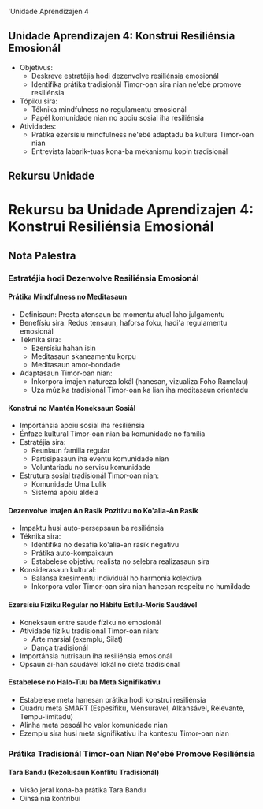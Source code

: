 'Unidade Aprendizajen 4

## Unidade Aprendizajen 4: Konstrui Resiliénsia Emosionál
- Objetivus:
  * Deskreve estratéjia hodi dezenvolve resiliénsia emosionál
  * Identifika prátika tradisionál Timor-oan sira nian ne'ebé promove resiliénsia
- Tópiku sira:
  * Téknika mindfulness no regulamentu emosionál
  * Papél komunidade nian no apoiu sosial iha resiliénsia
- Atividades:
  * Prátika ezersísiu mindfulness ne'ebé adaptadu ba kultura Timor-oan nian
  * Entrevista labarik-tuas kona-ba mekanismu kopin tradisionál

## Rekursu Unidade

# Rekursu ba Unidade Aprendizajen 4: Konstrui Resiliénsia Emosionál

## Nota Palestra

### Estratéjia hodi Dezenvolve Resiliénsia Emosionál

#### Prátika Mindfulness no Meditasaun
- Definisaun: Presta atensaun ba momentu atual laho julgamentu
- Benefísiu sira: Redus tensaun, haforsa foku, hadi'a regulamentu emosionál
- Téknika sira:
  * Ezersísiu hahan isin
  * Meditasaun skaneamentu korpu
  * Meditasaun amor-bondade
- Adaptasaun Timor-oan nian:
  * Inkorpora imajen natureza lokál (hanesan, vizualiza Foho Ramelau)
  * Uza múzika tradisionál Timor-oan ka lian iha meditasaun orientadu

#### Konstrui no Mantén Koneksaun Sosiál
- Importánsia apoiu sosial iha resiliénsia
- Énfaze kultural Timor-oan nian ba komunidade no família
- Estratéjia sira:
  * Reuniaun familia regular
  * Partisipasaun iha eventu komunidade nian
  * Voluntariadu no servisu komunidade
- Estrutura sosial tradisionál Timor-oan nian:
  * Komunidade Uma Lulik
  * Sistema apoiu aldeia

#### Dezenvolve Imajen An Rasik Pozitivu no Ko'alia-An Rasik
- Impaktu husi auto-persepsaun ba resiliénsia
- Téknika sira:
  * Identifika no desafia ko'alia-an rasik negativu
  * Prátika auto-kompaixaun
  * Estabelese objetivu realista no selebra realizasaun sira
- Konsiderasaun kultural:
  * Balansa kresimentu individuál ho harmonia kolektiva
  * Inkorpora valor Timor-oan sira nian hanesan respeitu no humildade

#### Ezersísiu Fíziku Regular no Hábitu Estilu-Moris Saudável
- Koneksaun entre saude fíziku no emosionál
- Atividade fíziku tradisionál Timor-oan nian:
  * Arte marsial (exemplu, Silat)
  * Dança tradisionál
- Importánsia nutrisaun iha resiliénsia emosionál
- Opsaun ai-han saudável lokál no dieta tradisionál

#### Estabelese no Halo-Tuu ba Meta Signifikativu
- Estabelese meta hanesan prátika hodi konstrui resiliénsia
- Quadru meta SMART (Espesífiku, Mensurável, Alkansável, Relevante, Tempu-limitadu)
- Alinha meta pesoál ho valor komunidade nian
- Ezemplu sira husi meta signifikativu iha kontestu Timor-oan nian

### Prátika Tradisionál Timor-oan Nian Ne'ebé Promove Resiliénsia

#### Tara Bandu (Rezolusaun Konflitu Tradisionál)
- Visão jeral kona-ba prátika Tara Bandu
- Oinsá nia kontribui